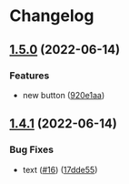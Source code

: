 # Changelog

## [1.5.0](https://github.com/davicajucaru/please-poc/compare/v1.4.1...v1.5.0) (2022-06-14)


### Features

* new button ([920e1aa](https://github.com/davicajucaru/please-poc/commit/920e1aa98c8ed40cef65d39d984e3b95b29ff515))

## [1.4.1](https://github.com/davicajucaru/please-poc/compare/v1.4.0...v1.4.1) (2022-06-14)


### Bug Fixes

* text ([#16](https://github.com/davicajucaru/please-poc/issues/16)) ([17dde55](https://github.com/davicajucaru/please-poc/commit/17dde557037b0f51d9fcfe08baaeb093593f01ee))
